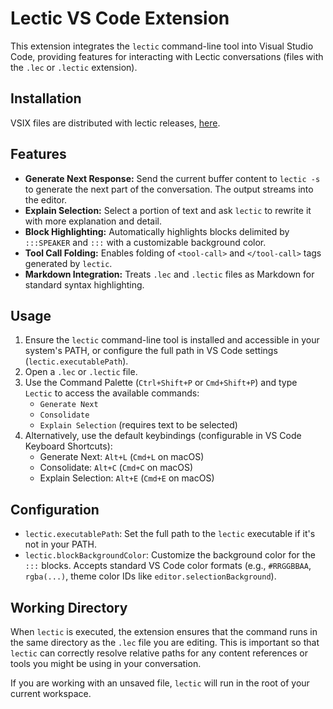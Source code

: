 # Lectic VS Code Extension

This extension integrates the `lectic` command-line tool into Visual Studio 
Code, providing features for interacting with Lectic conversations (files with 
the `.lec` or `.lectic` extension).

## Installation

VSIX files are distributed with lectic releases, 
[here](https://github.com/gleachkr/Lectic/releases/).

## Features

*   **Generate Next Response:** Send the current buffer content to `lectic -s` 
    to generate the next part of the conversation. The output streams into the 
    editor.
*   **Explain Selection:** Select a portion of text and ask `lectic` to rewrite 
    it with more explanation and detail.
*   **Block Highlighting:** Automatically highlights blocks delimited by 
    `:::SPEAKER` and `:::` with a customizable background color.
*   **Tool Call Folding:** Enables folding of `<tool-call>` and `</tool-call>` 
    tags generated by `lectic`.
*   **Markdown Integration:** Treats `.lec` and `.lectic` files as Markdown for 
    standard syntax highlighting.

## Usage

1.  Ensure the `lectic` command-line tool is installed and accessible in your 
    system's PATH, or configure the full path in VS Code settings 
    (`lectic.executablePath`).
2.  Open a `.lec` or `.lectic` file.
3.  Use the Command Palette (`Ctrl+Shift+P` or `Cmd+Shift+P`) and type `Lectic` 
    to access the available commands:
    *   `Generate Next`
    *   `Consolidate`
    *   `Explain Selection` (requires text to be selected)
4.  Alternatively, use the default keybindings (configurable in VS Code 
    Keyboard Shortcuts):
    *   Generate Next: `Alt+L` (`Cmd+L` on macOS)
    *   Consolidate: `Alt+C` (`Cmd+C` on macOS)
    *   Explain Selection: `Alt+E` (`Cmd+E` on macOS)

## Configuration

*   `lectic.executablePath`: Set the full path to the `lectic` executable if 
    it's not in your PATH.
*   `lectic.blockBackgroundColor`: Customize the background color for the `:::` 
    blocks. Accepts standard VS Code color formats (e.g., `#RRGGBBAA`, 
    `rgba(...)`, theme color IDs like `editor.selectionBackground`).

## Working Directory

When `lectic` is executed, the extension ensures that the command runs in the 
same directory as the `.lec` file you are editing. This is important so that 
`lectic` can correctly resolve relative paths for any content references or 
tools you might be using in your conversation.

If you are working with an unsaved file, `lectic` will run in the root of your 
current workspace.
